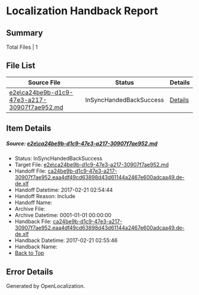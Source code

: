 # <a name='report-top'></a> Localization Handback Report

## Summary
 Total Files | 1

## File List
 Source File | Status | Details 
 ----------- | ------ | ------- 
 [e2e\ca24be9b-d1c9-47e3-a217-30907f7ae952.md](https://github.com/OpenLocalizationTestOrg/ol-test4/blob/b8572362aed119da233238739068cbc0ca2d56ed/e2e/ca24be9b-d1c9-47e3-a217-30907f7ae952.md) | InSyncHandedBackSuccess | [Details](#ce5b6413233464d1d4977e8ef1f750332fa14f337)

## Item Details
##### <a name='ce5b6413233464d1d4977e8ef1f750332fa14f337'></a> Source: [e2e\ca24be9b-d1c9-47e3-a217-30907f7ae952.md](https://github.com/OpenLocalizationTestOrg/ol-test4/blob/b8572362aed119da233238739068cbc0ca2d56ed/e2e/ca24be9b-d1c9-47e3-a217-30907f7ae952.md)
* Status: InSyncHandedBackSuccess
* Target File: [e2e\ca24be9b-d1c9-47e3-a217-30907f7ae952.md](https://github.com/OpenLocalizationTestOrg/ol-test4-dede/blob/53b2bca2a4169394c8823cf1c154ba69b7204474/e2e/ca24be9b-d1c9-47e3-a217-30907f7ae952.md)
* Handoff File: [ca24be9b-d1c9-47e3-a217-30907f7ae952.eaa4df49cd63898d43d61144a2467e600adcaa49.de-de.xlf](https://github.com/OpenLocalizationTestOrg/ol-test4-handoff/blob/4b3a30a8cabcbd06eab4143d42641caf0be0a63d/ol-handoff/OpenLocalizationTestOrg/ol-test4-dede/xinjiang/ht/ca24be9b-d1c9-47e3-a217-30907f7ae952.eaa4df49cd63898d43d61144a2467e600adcaa49.de-de.xlf)
* Handoff Datetime: 2017-02-21 02:54:44
* Handoff Reason: Include
* Handoff Name: 
* Archive File: 
* Archive Datetime: 0001-01-01 00:00:00
* Handback File: [ca24be9b-d1c9-47e3-a217-30907f7ae952.eaa4df49cd63898d43d61144a2467e600adcaa49.de-de.xlf](https://github.com/OpenLocalizationTestOrg/ol-test4-handback/blob/b3824612e44676fb581f5e15adf54fbf8c90635a/ol-handback/OpenLocalizationTestOrg/ol-test4-dede/xinjiang/ht/ca24be9b-d1c9-47e3-a217-30907f7ae952.eaa4df49cd63898d43d61144a2467e600adcaa49.de-de.xlf)
* Handback Datetime: 2017-02-21 02:55:46
* Handback Name: 
* [Back to Top](#report-top)


## Error Details

Generated by OpenLocalization.
